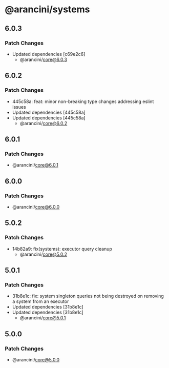 # @arancini/systems

## 6.0.3

### Patch Changes

- Updated dependencies [c69e2c6]
  - @arancini/core@6.0.3

## 6.0.2

### Patch Changes

- 445c58a: feat: minor non-breaking type changes addressing eslint issues
- Updated dependencies [445c58a]
- Updated dependencies [445c58a]
  - @arancini/core@6.0.2

## 6.0.1

### Patch Changes

- @arancini/core@6.0.1

## 6.0.0

### Patch Changes

- @arancini/core@6.0.0

## 5.0.2

### Patch Changes

- 14b82a9: fix(systems): executor query cleanup
  - @arancini/core@5.0.2

## 5.0.1

### Patch Changes

- 31b8e1c: fix: system singleton queries not being destroyed on removing a system from an executor
- Updated dependencies [31b8e1c]
- Updated dependencies [31b8e1c]
  - @arancini/core@5.0.1

## 5.0.0

### Patch Changes

- @arancini/core@5.0.0
